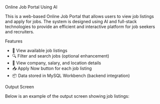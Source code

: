  Online Job Portal Using AI

This is a web-based Online Job Portal that allows users to view job listings and apply for jobs. The system is designed using AI and full-stack technologies to provide an efficient and interactive platform for job seekers and recruiters.

 Features

- 📝 View available job listings
- 🔍 Filter and search jobs (optional enhancement)
- 🏢 View company, salary, and location details
- 📥 Apply Now button for each job listing
- 📦 Data stored in MySQL Workbench (backend integration)


 Output Screen

Below is an example of the output screen showing job listings:

